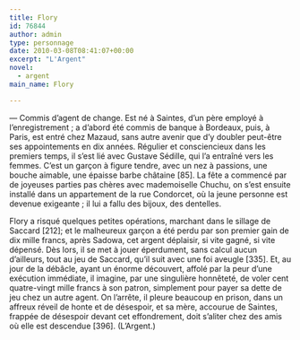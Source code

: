 ```yaml
---
title: Flory
id: 76844
author: admin
type: personnage
date: 2010-03-08T08:41:07+00:00
excerpt: "L'Argent"
novel:
  - argent
main_name: Flory

---
```

— Commis d&rsquo;agent de change. Est né à Saintes, d&rsquo;un père employé à l&rsquo;enregistrement ; a d&rsquo;abord été commis de banque à Bordeaux, puis, à Paris, est entré chez Mazaud, sans autre avenir que d&rsquo;y doubler peut-être ses appointements en dix années. Régulier et consciencieux dans les premiers temps, il s&rsquo;est lié avec Gustave Sédille, qui l&rsquo;a entraîné vers les femmes. C&rsquo;est un garçon à figure tendre, avec un nez à passions, une bouche aimable, une épaisse barbe châtaine [85]. La fête a commencé par de joyeuses parties pas chères avec mademoiselle Chuchu, on s&rsquo;est ensuite installé dans un appartement de la rue Condorcet, où la jeune personne est devenue exigeante ; il lui a fallu des bijoux, des dentelles.

Flory a risqué quelques petites opérations, marchant dans le sillage de Saccard [212]; et le malheureux garçon a été perdu par son premier gain de dix mille francs, après Sadowa, cet argent déplaisir, si vite gagné, si vite dépensé. Dès lors, il se met à jouer éperdument, sans calcul aucun d&rsquo;ailleurs, tout au jeu de Saccard, qu&rsquo;il suit avec une foi aveugle [335]. Et, au jour de la débâcle, ayant un énorme découvert, affolé par la peur d&rsquo;une exécution immédiate, il imagine, par une singulière honnêteté, de voler cent quatre-vingt mille francs à son patron, simplement pour payer sa dette de jeu chez un autre agent. On l&rsquo;arrête, il pleure beaucoup en prison, dans un affreux réveil de honte et de désespoir, et sa mère, accourue de Saintes, frappée de désespoir devant cet effondrement, doit s&rsquo;aliter chez des amis où elle est descendue [396]. (L&rsquo;Argent.)